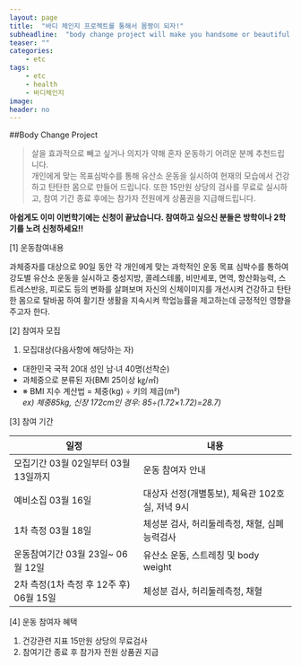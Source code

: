 ```yaml
---
layout: page
title:  "바디 체인지 프로젝트를 통해서 몸짱이 되자!"
subheadline:  "body change project will make you handsome or beautiful!"
teaser: ""
categories:
    - etc
tags:
    - etc
    - health
    - 바디체인지
image:
header: no
---
```


##Body Change Project
> 살을 효과적으로 빼고 싶거나 의지가 약해 혼자 운동하기 어려운 분께 추천드립니다.   
개인에게 맞는 목표심박수를 통해 유산소 운동을 실시하여 현재의 모습에서 건강하고 탄탄한 몸으로 만들어 드립니다.
또한 15만원 상당의 검사를 무료로 실시하고, 참여 기간 종료 후에는 참가자 전원에게 상품권을 지급해드립니다.   
   


**아쉽게도 이미 이번학기에는 신청이 끝났습니다. 참여하고 싶으신 분들은 방학이나 2학기를 노려 신청하세요!!**   


 [1] 운동참여내용
 
 과체중자를 대상으로 
 90일 동안 각 개인에게 맞는 과학적인 운동 목표 심박수를 통하여 강도별 유산소 운동을 실시하고 중성지방, 콜레스테롤, 비만세포, 면역, 항산화능력, 스트레스반응, 피로도 등의 변화를 살펴보며
 자신의 신체이미지를 개선시켜 건강하고 탄탄한 몸으로 탈바꿈 하여 활기찬 생활을 지속시켜 학업능률을 제고하는데 긍정적인 영향을 주고자 한다.
  
  
 [2] 참여자 모집 
 
  1) 모집대상(다음사항에 해당하는 자)
  - 대한민국 국적 20대 성인 남·녀 40명(선착순)
  - 과체중으로 분류된 자(BMI 25이상 ㎏/㎡)
   - ※ BMI 지수 계산법 = 체중(kg) ÷ 키의 제곱(m²)   
   *ex) 체중85kg, 신장 172cm인 경우: 85÷(1.72×1.72)=28.7)*



 [3] 참여 기간
 
 
 일정 | 내용
 -----|------
모집기간  03월 02일부터 03월 13일까지 | 운동 참여자 안내
예비소집  03월 16일 | 대상자 선정(개별통보), 체육관 102호실, 저녁 9시
1차 측정  03월 18일 | 체성분 검사, 허리둘레측정, 채혈, 심폐능력검사
운동참여기간  03월 23일~ 06월 12일  | 유산소 운동, 스트레칭 및 body weight 
2차 측정(1차 측정 후 12주 후)  06월 15일 | 체성분 검사, 허리둘레측정, 채혈


[4] 운동 참여자 혜택

1) 건강관련 지표 15만원 상당의 무료검사    
2) 참여기간 종료 후 참가자 전원 상품권 지급
